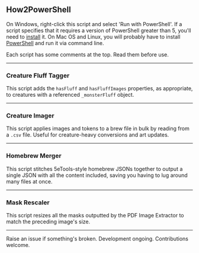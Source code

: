 ## How2PowerShell
On Windows, right-click this script and select 'Run with PowerShell'. If a script specifies that it requires a version of PowerShell greater than 5, you'll need to [install](https://learn.microsoft.com/en-us/powershell/scripting/install/installing-powershell-on-windows) it. On Mac OS and Linux, you will probably have to install [PowerShell](https://github.com/powershell/powershell) and run it via command line. 

Each script has some comments at the top. Read them before use.

---

### Creature Fluff Tagger

This script adds the `hasFluff` and `hasFluffImages` properties, as appropriate, to creatures with a referenced `_monsterFluff` object.

---

### Creature Imager

This script applies images and tokens to a brew file in bulk by reading from a `.csv` file. Useful for creature-heavy conversions and art updates.

---

### Homebrew Merger

This script stitches 5eTools-style homebrew JSONs together to output a single JSON with all the content included, saving you having to lug around many files at once.

---

### Mask Rescaler

This script resizes all the masks outputted by the PDF Image Extractor to match the preceding image's size.

---

Raise an issue if something's broken. Development ongoing. Contributions welcome.
